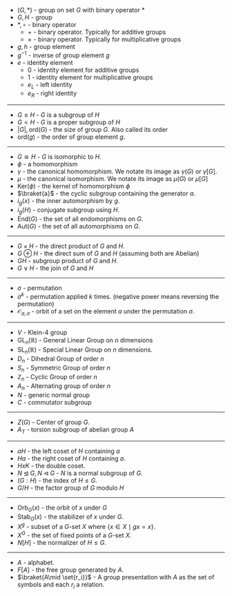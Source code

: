 * $(G,\ast)$ - group on set $G$ with binary operator $\ast$
* $G, H$ - group
* $\ast, \circ$ - binary operator
	* $+$ - binary operator. Typically for additive groups
	* $\times$ - binary operator. Typically for multiplicative groups
* $g, h$ - group element
* $g^{-1}$ - inverse of group element $g$
* $e$ - identity element
	* $0$ - identity element for additive groups
	* $1$ - identity element for multiplicative groups
	* $e_L$ - left identity
	* $e_R$ - right identity
***
* $G\le H$ - $G$ is a subgroup of $H$
* $G < H$ - $G$ is a proper subgroup of $H$
* $|G|, \text{ord}(G)$ - the size of group $G$. Also called its order
* $\text{ord}(g)$ - the order of group element $g$.
***
* $G \cong H$ - $G$ is isomorphic to $H$. 
* $\phi$ - a homomorphism
* $\gamma$ - the canonical homomorphism. We notate its image as $\gamma(G)$ or $\gamma[G]$.
* $\mu$ - the canonical isomorphism. We notate its image as $\mu(G)$ or $\mu[G]$
* $\text{Ker}(\phi)$ - the kernel of homomorphism $\phi$
* $\braket{a}$ - the cyclic subgroup containing the generator $a$.
* $i_g(x)$ - the inner automorphism by $g$.
* $i_g(H)$ - conjugate subgroup using $H$.
* $\text{End}(G)$ - the set of all endomorphisms on $G$. 
* $\text{Aut}(G)$ - the set of all automorphisms on $G$.
***
* $G\times H$ - the direct product of $G$ and $H$.
* $G\oplus H$ - the direct sum of $G$ and $H$ (assuming both are Abelian)
* $GH$ - subgroup product of $G$ and $H$.
* $G\vee H$ - the join of $G$ and $H$
***
* $\sigma$ - permutation
* $\sigma^k$ - permutation applied $k$ times. (negative power means reversing the permutation)
* $\mathcal{O}_{a,\sigma}$  - orbit of a set on the element $a$ under the permutation $\sigma$.
***
* $V$ - Klein-4 group
* $\text{GL}_n(\mathbb{R})$ - General Linear Group on $n$ dimensions
* $\text{SL}_n(\mathbb{R})$ - Special Linear Group on $n$ dimensions.
* $D_n$ - Dihedral Group of order $n$
* $S_n$ - Symmetric Group of order $n$
* $\mathbb{Z}_n$ - Cyclic Group of order $n$
* $A_n$ - Alternating group of order $n$
* $N$ - generic normal group
* $C$ - commutator subgroup
***
* $Z(G)$ - Center of group $G$.
* $A_T$ - torsion subgroup of abelian group $A$
***
* $aH$ - the left coset of $H$ containing $a$
* $Ha$ - the right coset of $H$ containing $a$.
* $HxK$ - the double coset.
* $N\unlhd G, N\lhd G$ - $N$ is a normal subgroup of $G$.  
* $(G:H)$ - the index of $H\le G$. 
* $G/H$ - the factor group of $G$ modulo $H$
***
 * $\text{Orb}_G(x)$ - the orbit of $x$ under $G$ 
 * $\text{Stab}_G(x)$ - the stabilizer of $x$ under $G$.
 * $X^g$ - subset of a $G$-set $X$ where $\{x\in X \mid  g x= x\}$. 
 * $X^G$ - the set of fixed points of a $G$-set $X$.
 * $N[H]$ - the normalizer of $H\le G$. 
*****
 * $A$ - alphabet.
 * $F[A]$ - the free group generated by $A$.
 * $\braket{A\mid \set{r_i}}$ - A group presentation with $A$ as the set of symbols and each $r_i$ a relation.